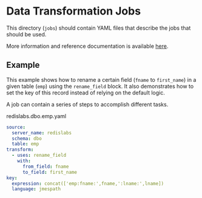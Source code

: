 # Data Transformation Jobs

This directory (`jobs`) should contain YAML files that describe the jobs that should be used.

More information and reference documentation is available [here](https://redis-data-integration.docs.dev.redislabs.com/data-transformation/data-transformation-pipeline.html).

## Example

This example shows how to rename a certain field (`fname` to `first_name`) in a given table (`emp`) using the `rename_field` block.
It also demonstrates how to set the key of this record instead of relying on the default logic.

A job can contain a series of steps to accomplish different tasks.

redislabs.dbo.emp.yaml

```yaml
source:
  server_name: redislabs
  schema: dbo
  table: emp
transform:
  - uses: rename_field
    with:
      from_field: fname
      to_field: first_name
key:
  expression: concat(['emp:fname:',fname,':lname:',lname])
  language: jmespath
```
